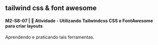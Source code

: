 <div>
  <h2>tailwind css & font awesome</h2>
  <h4>M2-S8-07 | 💪 Atividade - Utilizando Tailwindcss CSS e FontAwesome para criar layouts</h4>
  <p>Aprendendo e praticando tais ferramentas.</p>
</div>
